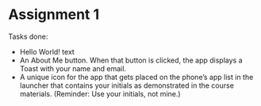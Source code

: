 # Assignment 1

Tasks done:
- Hello World! text
- An About Me button.  When that button is clicked, the app displays a Toast with your name and email.
- A unique icon for the app that gets placed on the phone’s app list in the launcher that contains your initials as demonstrated in the course materials.  (Reminder: Use your initials, not mine.)
